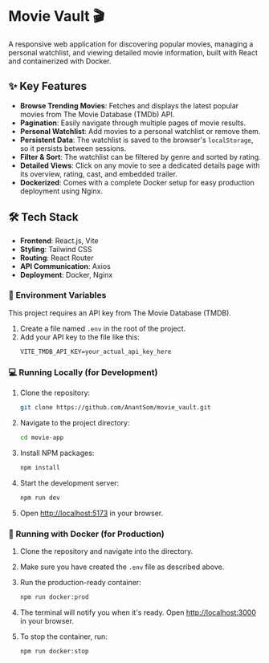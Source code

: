 # Movie Vault 🎬

A responsive web application for discovering popular movies, managing a personal watchlist, and viewing detailed movie information, built with React and containerized with Docker.


## ✨ Key Features

-   **Browse Trending Movies**: Fetches and displays the latest popular movies from The Movie Database (TMDb) API.
-   **Pagination**: Easily navigate through multiple pages of movie results.
-   **Personal Watchlist**: Add movies to a personal watchlist or remove them.
-   **Persistent Data**: The watchlist is saved to the browser's `localStorage`, so it persists between sessions.
-   **Filter & Sort**: The watchlist can be filtered by genre and sorted by rating.
-   **Detailed Views**: Click on any movie to see a dedicated details page with its overview, rating, cast, and embedded trailer.
-   **Dockerized**: Comes with a complete Docker setup for easy production deployment using Nginx.

## 🛠️ Tech Stack

-   **Frontend**: React.js, Vite
-   **Styling**: Tailwind CSS
-   **Routing**: React Router
-   **API Communication**: Axios
-   **Deployment**: Docker, Nginx


### 🔑 Environment Variables

This project requires an API key from The Movie Database (TMDB).
1.  Create a file named `.env` in the root of the project.
2.  Add your API key to the file like this:
    ```
    VITE_TMDB_API_KEY=your_actual_api_key_here
    ```

### 💻 Running Locally (for Development)

1.  Clone the repository:
    ```sh
    git clone https://github.com/AnantSom/movie_vault.git
    ```
2.  Navigate to the project directory:
    ```sh
    cd movie-app
    ```
3.  Install NPM packages:
    ```sh
    npm install
    ```
4.  Start the development server:
    ```sh
    npm run dev
    ```
5.  Open [http://localhost:5173](http://localhost:5173) in your browser.

### 🐳 Running with Docker (for Production)

1.  Clone the repository and navigate into the directory.
2.  Make sure you have created the `.env` file as described above.
3.  Run the production-ready container:
    ```sh
    npm run docker:prod
    ```
4.  The terminal will notify you when it's ready. Open [http://localhost:3000](http://localhost:3000) in your browser.

5.  To stop the container, run:
    ```sh
    npm run docker:stop
    ```